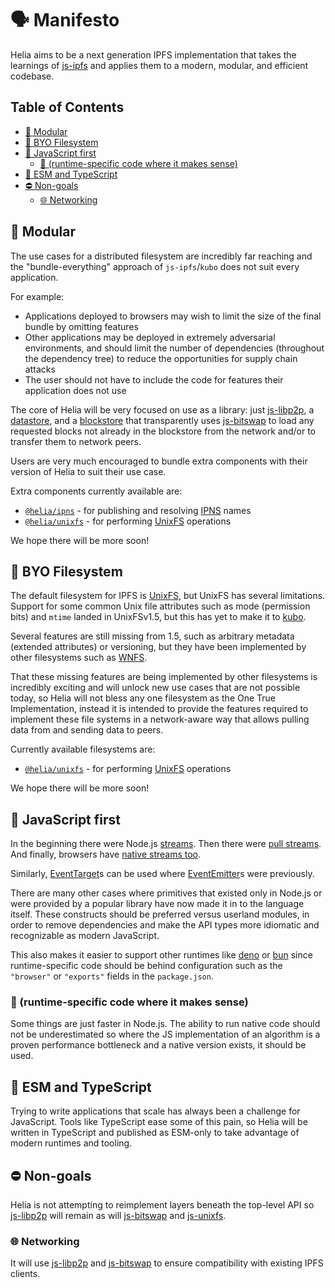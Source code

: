 # 🗣️ Manifesto <!-- omit in toc -->

Helia aims to be a next generation IPFS implementation that takes the learnings of [js-ipfs] and applies them to a modern, modular, and efficient codebase.

## Table of Contents <!-- omit in toc -->

- [🧱 Modular](#-modular)
- [📁 BYO Filesystem](#-byo-filesystem)
- [🥇 JavaScript first](#-javascript-first)
  - [🚀 (runtime-specific code where it makes sense)](#-runtime-specific-code-where-it-makes-sense)
- [📜 ESM and TypeScript](#-esm-and-typescript)
- [⛔ Non-goals](#-non-goals)
  - [🌐 Networking](#-networking)

## 🧱 Modular

The use cases for a distributed filesystem are incredibly far reaching and the "bundle-everything" approach of `js-ipfs`/`kubo` does not suit every application.

For example:

- Applications deployed to browsers may wish to limit the size of the final bundle by omitting features
- Other applications may be deployed in extremely adversarial environments, and should limit the number of dependencies (throughout the dependency tree) to reduce the opportunities for supply chain attacks
- The user should not have to include the code for features their application does not use

The core of Helia will be very focused on use as a library: just [js-libp2p], a [datastore], and a [blockstore] that transparently uses [js-bitswap] to load any requested blocks not already in the blockstore from the network and/or to transfer them to network peers.

Users are very much encouraged to bundle extra components with their version of Helia to suit their use case.

Extra components currently available are:

- [`@helia/ipns`](https://github.com/ipfs/helia-ipns) - for publishing and resolving [IPNS] names
- [`@helia/unixfs`](https://github.com/ipfs/helia-unixfs) - for performing [UnixFS] operations

We hope there will be more soon!

## 📁 BYO Filesystem

The default filesystem for IPFS is [UnixFS](https://github.com/ipfs/specs/blob/main/UNIXFS.md), but UnixFS has several limitations. Support for some common Unix file attributes such as mode (permission bits) and `mtime` landed in UnixFSv1.5, but this has yet to make it to [kubo].

Several features are still missing from 1.5, such as arbitrary metadata (extended attributes) or versioning, but they have been implemented by other filesystems such as [WNFS](https://guide.fission.codes/developers/webnative/file-system-wnfs).

That these missing features are being implemented by other filesystems is incredibly exciting and will unlock new use cases that are not possible today, so Helia will not bless any one filesystem as the One True Implementation, instead it is intended to provide the features required to implement these file systems in a network-aware way that allows pulling data from and sending data to peers.

Currently available filesystems are:

- [`@helia/unixfs`](https://github.com/ipfs/helia-unixfs) - for performing [UnixFS] operations

We hope there will be more soon!

## 🥇 JavaScript first

In the beginning there were Node.js [streams](https://nodejs.org/api/stream.html#readable-streams). Then there were [pull streams](https://www.npmjs.com/package/pull-stream). And finally, browsers have [native streams too](https://developer.mozilla.org/en-US/docs/Web/API/ReadableStream).

Similarly, [EventTarget](https://developer.mozilla.org/en-US/docs/Web/API/EventTarget)s can be used where [EventEmitter](https://nodejs.org/api/events.html#class-eventemitter)s were previously.

There are many other cases where primitives that existed only in Node.js or were provided by a popular library have now made it in to the language itself. These constructs should be preferred versus userland modules, in order to remove dependencies and make the API types more idiomatic and recognizable as modern JavaScript.

This also makes it easier to support other runtimes like [deno](https://deno.land/) or [bun](https://bun.sh/) since runtime-specific code should be behind configuration such as the `"browser"` or `"exports"` fields in the `package.json`.

### 🚀 (runtime-specific code where it makes sense)

Some things are just faster in Node.js. The ability to run native code should not be underestimated so where the JS implementation of an algorithm is a proven performance bottleneck and a native version exists, it should be used.

## 📜 ESM and TypeScript

Trying to write applications that scale has always been a challenge for JavaScript. Tools like TypeScript ease some of this pain, so Helia will be written in TypeScript and published as ESM-only to take advantage of modern runtimes and tooling.

## ⛔ Non-goals

Helia is not attempting to reimplement layers beneath the top-level API so [js-libp2p] will remain as will [js-bitswap] and [js-unixfs].

### 🌐 Networking

It will use [js-libp2p] and [js-bitswap] to ensure compatibility with existing IPFS clients.

[js-ipfs]: https://github.com/ipfs/js-ipfs
[js-libp2p]: https://github.com/libp2p/js-libp2p
[js-bitswap]: https://github.com/ipfs/js-ipfs-bitswap
[blockstore]: https://github.com/ipfs/js-stores/tree/master/packages/interface-blockstore
[datastore]: https://github.com/ipfs/js-stores/tree/master/packages/interface-datastore
[kubo]: https://github.com/ipfs/kubo
[IPNS]: https://docs.ipfs.tech/concepts/ipns/
[UnixFS]: https://github.com/ipfs/specs/blob/main/UNIXFS.md
[js-unixfs]: https://github.com/ipfs/js-ipfs-unixfs